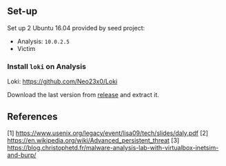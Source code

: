 
## Set-up

Set up 2 Ubuntu 16.04 provided by seed project:

- Analysis: `10.0.2.5`
- Victim

### Install `loki` on Analysis

Loki: https://github.com/Neo23x0/Loki

Download the last version from [release](https://github.com/Neo23x0/Loki/releases) and extract it.


## References

[1] https://www.usenix.org/legacy/event/lisa09/tech/slides/daly.pdf
[2] https://en.wikipedia.org/wiki/Advanced_persistent_threat
[3] https://blog.christophetd.fr/malware-analysis-lab-with-virtualbox-inetsim-and-burp/